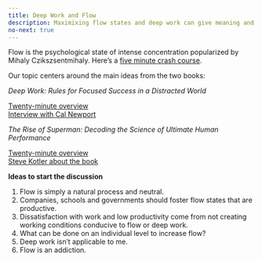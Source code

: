 ```yaml
---
title: Deep Work and Flow
description: Maximixing flow states and deep work can give meaning and joy to life and mprove productivity - with some caveats though 
no-next: true
---
```

Flow is the psychological state of intense concentration popularized by Mihaly Czikszsentmihaly. Here’s a [five minute crash course][0].
 
Our topic centers around the main ideas from the two books:

 *Deep Work: Rules for Focused Success in a Distracted World*
 
 [Twenty-minute overview][1]  
 [Interview with Cal Newport][2]
 
 *The Rise of Superman: Decoding the Science of Ultimate Human Performance*

[Twenty-minute overview][3]  
[Steve Kotler about the book][4]

**Ideas to start the discussion**

1. Flow is simply a natural process and neutral.
2. Companies, schools and governments should foster flow states that are productive.
3. Dissatisfaction with work and low productivity come from not creating working conditions conducive to flow or deep work.
4. What can be done on an individual level to increase flow?
5. Deep work isn’t applicable to me.
6. Flow is an addiction. 

[0]: https://www.youtube.com/watch?v=8h6IMYRoCZw 
[1]: https://www.youtube.com/watch?v=KX_2a_jsGYw 
[2]: https://www.youtube.com/watch?v=S9K4_3BZz8s 
[3]: https://www.youtube.com/watch?v=bGC7BsE_mJk 
[4]: https://www.youtube.com/watch?v=y1MHyyWsMeE 